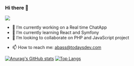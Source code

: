 ### Hi there 👋
![](https://komarev.com/ghpvc/?username=abass-bencheik&color=dc143c)

<!--
**abass-bencheik/abass-bencheik** is a ✨ _special_ ✨ repository because its `README.md` (this file) appears on your GitHub profile.

Here are some ideas to get you started:
-->
- 🔭 I’m currently working on a Real time ChatApp
- 🌱 I’m currently learning React and Symfony
- 👯 I’m looking to collaborate on PHP and JavaScript project
 <!-- 🤔 I’m looking for help with -->
 <!-- 💬 Ask me about ... -->
- 📫 How to reach me: abass@todaysdev.com
 <!-- 😄 Pronouns: ... -->
 <!-- ⚡ Fun fact: ... -->

[![Anurag's GitHub stats](https://github-readme-stats.vercel.app/api?username=abass-bencheik)](https://github.com/anuraghazra/github-readme-stats)
[![Top Langs](https://github-readme-stats.vercel.app/api/top-langs/?username=abass-bencheik&layout=compact)](https://github.com/anuraghazra/github-readme-stats)

